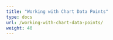 ```yaml
---
title: "Working with Chart Data Points"
type: docs
url: /working-with-chart-data-points/
weight: 40
---
```

